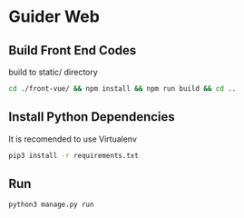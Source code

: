 # Guider Web

## Build Front End Codes

build to static/ directory

```sh
cd ./front-vue/ && npm install && npm run build && cd ..
```

## Install Python Dependencies

It is recomended to use Virtualenv 

```sh
pip3 install -r requirements.txt

```
## Run

```sh
python3 manage.py run
```


